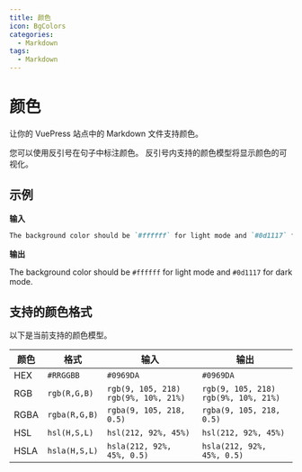 ```yaml
---
title: 颜色
icon: BgColors
categories:
  - Markdown
tags:
  - Markdown
---
```

# 颜色
让你的 VuePress 站点中的 Markdown 文件支持颜色。

您可以使用反引号在句子中标注颜色。 反引号内支持的颜色模型将显示颜色的可视化。

<!-- more -->

## 示例

**输入**
```markdown
The background color should be `#ffffff` for light mode and `#0d1117` for dark mode.
```

**输出**

The background color should be `#ffffff` for light mode and `#0d1117` for dark mode.

## 支持的颜色格式
以下是当前支持的颜色模型。

| 颜色	  | 格式	            | 输入	                                      | 输出                          |
|------|----------------|------------------------------------------|-----------------------------|
| HEX  | 	`#RRGGBB`	    | `#0969DA`                                | 	`#0969DA`                  |
| RGB  | 	`rgb(R,G,B)`	 | `rgb(9, 105, 218)`   `rgb(9%, 10%, 21%)` | 	`rgb(9, 105, 218)`  `rgb(9%, 10%, 21%)`       |
| RGBA | 	`rgba(R,G,B)`	 | `rgba(9, 105, 218, 0.5)`                 | 	`rgba(9, 105, 218, 0.5)`   |
| HSL  | 	`hsl(H,S,L)`	 | `hsl(212, 92%, 45%)`                     | 	`hsl(212, 92%, 45%)`       |
| HSLA | 	`hsla(H,S,L)`	 | `hsla(212, 92%, 45%, 0.5)`               | 	`hsla(212, 92%, 45%, 0.5)` |
